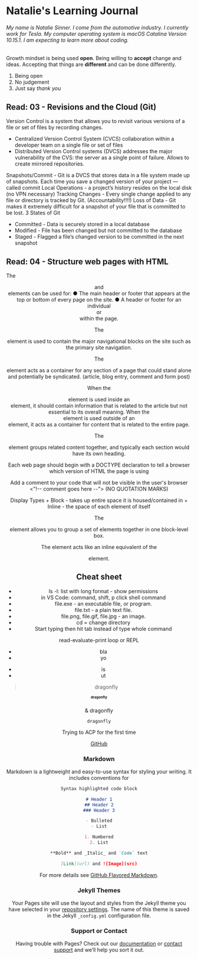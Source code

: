 # Natalie's Learning Journal

###### My name is Natalie Sinner. I come from the automotive industry. I currently work for Tesla. My computer operating system is macOS Catalina Version 10.15.1. I am expecting to learn more about coding.

Growth mindset is being used **open**. Being willing to **accept** change and ideas. Accepting that things are **different** and can be done differently.  

1. Being open
2. No judgement 
3. Just say _thank you_

## Read: 03 - Revisions and the Cloud (Git)

Version Control is a system that allows you to revisit various versions of a file or set of files by recording changes.
  + Centralized Version Control System (CVCS) collaboration within a developer team on a single file or set of files
  + Distributed Version Control systems (DVCS) addresses the major vulnerability of the CVS: the server as a single point of failure. Allows to create mirrored repositories.
  
 Snapshots/Commit - Git is a DVCS that stores data in a file system made up of snapshots. Each time you save a changed version of your project — called commit 
 Local Operations - a project’s history resides on the local disk (no VPN necessary) 
 Tracking Changes - Every single change applied to any file or directory is tracked by Git. (Accountability!!!!)
 Loss of Data - Git makes it extremely difficult for a snapshot of your file that is committed to be lost.
 3 States of Git
  + Committed - Data is securely stored in a local database
  + Modified - File has been changed but not committed to the database
  + Staged - Flagged a file’s changed version to be committed in the next snapshot

## Read: 04 - Structure web pages with HTML

The <header> and <footer> elements can be used for:
● The main header or footer that appears at the top or bottom of every page on the site.
● A header or footer for an individual <article> or <section> within the page.

The <nav> element is used to contain the major navigational blocks on the site such as the primary site navigation.

The <article> element acts as a container for any section of a page that could stand alone and potentially be syndicated. (article, blog entry, comment and form post)

When the <aside> element
is used inside an <article> element, it should contain information that is related to the article but not essential to its overall meaning. 
When the <aside> element is used outside of an <article> element, it acts as a container for content that is related to the entire page. 

The <section> element groups related content together, and typically each section would have its own heading.

Each web page should begin with a DOCTYPE declaration to tell a browser which version of HTML the page is using 

Add a comment to your code that will not be visible in the user's browser <"!-- comment goes here --"> (NO QUOTATION MARKS)

Display Types
    + Block - takes up entire space it is housed/contained in
    + Inline - the space of each element of itself 

The <div> element allows you to group a set of elements together in one block-level box.    

The <span> element acts like an inline equivalent of the <div> element. 


    
## Cheat sheet
+ ls -l:	list with long format - show permissions
+ in VS Code: command, shift, p click shell command 
+ file.exe - an executable file, or program.
+ file.txt - a plain text file.
+ file.png, file.gif, file.jpg - an image.
+ cd = change directory
+ Start typing then hit tab instead of type whole command

read-evaluate-print loop or REPL

+ bla
+ yo

- is
- ut

> dragonfly

# dragonfly

& dragonfly 

`dragonfly` 

Trying to ACP for the first time

[GitHub](https://github.com)

### Markdown

Markdown is a lightweight and easy-to-use syntax for styling your writing. It includes conventions for

```markdown
Syntax highlighted code block

# Header 1
## Header 2
### Header 3

- Bulleted
- List

1. Numbered
2. List

**Bold** and _Italic_ and `Code` text

[Link](url) and ![Image](src)
```

For more details see [GitHub Flavored Markdown](https://guides.github.com/features/mastering-markdown/).

### Jekyll Themes

Your Pages site will use the layout and styles from the Jekyll theme you have selected in your [repository settings](https://github.com/nsinner1/nsinner1.github.io/settings). The name of this theme is saved in the Jekyll `_config.yml` configuration file.

### Support or Contact

Having trouble with Pages? Check out our [documentation](https://help.github.com/categories/github-pages-basics/) or [contact support](https://github.com/contact) and we’ll help you sort it out.
